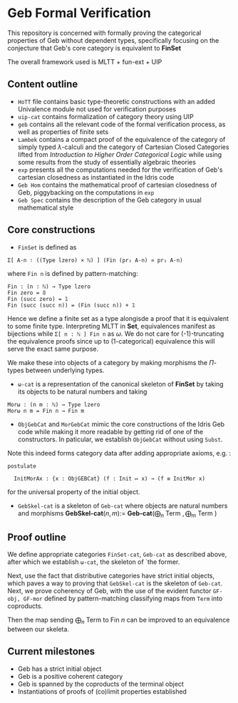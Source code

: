 # Geb Formal Verification

This repository is concerned with formally proving the categorical properties of Geb without dependent types, specifically focusing on the conjecture that Geb's core category is equivalent to **FinSet**

The overall framework used is MLTT + fun-ext + UIP


## Content outline
- `HoTT` file contains basic type-theoretic constructions with an added Univalence module not used for verification purposes
- `uip-cat` contains formalization of category theory using UIP
- `geb` contains all the relevant code of the formal verification process, as well as properties of finite sets
- `Lambek` contains a compact proof of the equivalence of the category of simply typed $\lambda$-calculi and the category of Cartesian Closed Categories lifted from *Introduction to Higher Order Categorical Logic* while using some results from the study of essentially algebraic theories
- `exp` presents all the computations needed for the verification of Geb's cartesian closedness as instantiated in the Idris code
- `Geb Hom` contains the mathematical proof of cartesian closedness of Geb, piggybacking on the computations in `exp` 
- `Geb Spec` contains the description of the Geb category in usual mathematical style

## Core constructions

- `FinSet` is defined as 
```
Σ[ A-n ∶ ((Type lzero) × ℕ) ] (Fin (pr₂ A-n) ≃ pr₁ A-n)
```  
where `Fin n` is defined by pattern-matching:

    Fin : (n : ℕ) → Type lzero
    Fin zero = 𝟘
    Fin (succ zero) = 𝟙
    Fin (succ (succ n)) = (Fin (succ n)) + 𝟙

Hence we define a finite set as a type alongisde a proof that it is equivalent to some finite type. Interpreting MLTT in **Set**, equivalences manifest as bijections while `Σ[ n : ℕ ] Fin n` as $\omega$. We do not care for (-1)-truncating the equivalence proofs since up to (1-categorical) equivalence this will serve the exact same purpose.

We make these into objects of a category by making morphisms the $\Pi$-types between underlying types.

- `ω-cat` is a representation of the canonical skeleton of **FinSet** by taking its objects to be natural numbers and taking
```
Morω : (n m : ℕ) → Type lzero
Morω n m = Fin n → Fin m
```
- `ObjGebCat` and `MorGebCat` mimic the core constructions of the Idris Geb code while making it more readable by getting rid of one of the constructors. In paticular, we establish `ObjGebCat` without using `Subst`.

Note this indeed forms category data after adding appropriate axioms, e.g. :

    postulate

      InitMorAx : {x : ObjGEBCat} (f : Init ↦ x) → (f ≡ InitMor x)
for the universal property of the initial object.

- `GebSkel-cat` is a skeleton of `Geb-cat` where objects are natural numbers and morphisms **GebSkel-cat**$(n, m) :=$  **Geb-cat**$(\bigoplus_{n}$ Term $, \bigoplus_{m}$ Term $)$ 

## Proof outline
We define appropriate categories `FinSet-cat`, `Geb-cat` as described above, after which we establish `ω-cat`, the skeleton of `the former.

Next, use the fact that distributive categories have strict initial objects, which paves a way to proving that `GebSkel-cat` is the skeleton of `Geb-cat`. Next, we prove coherency of Geb, with the use of the evident functor `GF-obj, GF-mor` defined by pattern-matching classifying maps from `Term` into coproducts. 

Then the map sending $\bigoplus_n$ Term to Fin $n$ can be improved to an equivalence between our skeleta.

## Current milestones

  - Geb has a strict initial object
  - Geb is a positive coherent category
  - Geb is spanned by the coproducts of the terminal object 
  - Instantiations of proofs of (co)limit properties established
